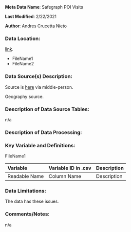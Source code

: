 **Meta Data Name**: Safegraph POI Visits

**Last Modified**: 2/22/2021

**Author**: Andres Crucetta Nieto

### Data Location: 
[link](https://github.com/...).
* FileName1
* FileName2  

### Data Source(s) Description:  
Source is [here](https://bphc.hrsa.gov...) via middle-person. 

Geography source. 

### Description of Data Source Tables: 
n/a

### Description of Data Processing: 


### Key Variable and Definitions:

FileName1

| Variable | Variable ID in .csv | Description |
|:---------|:--------------------|:------------|
| Readable Name | Column Name | Description |

### Data Limitations:
The data has these issues. 

### Comments/Notes:
n/a
